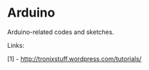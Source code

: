 Arduino
=======

Arduino-related codes and sketches.

Links:

[1] - http://tronixstuff.wordpress.com/tutorials/